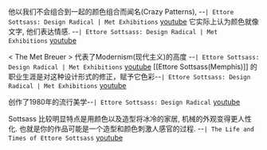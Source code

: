 他以我们不会组合到一起的颜色组合而闻名(Crazy Patterns),
--`| Ettore Sottsass: Design Radical | Met Exhibitions` [youtube](https://www.youtube.com/watch?v=zhs151nkECw?t=78)
它实际上认为颜色就像文字, 他们表达情感.
--`| Ettore Sottsass: Design Radical | Met Exhibitions` [youtube](https://www.youtube.com/watch?v=zhs151nkECw?t=84)

< The Met Breuer > 代表了Modernism(现代主义)的高度
--`| Ettore Sottsass: Design Radical | Met Exhibitions` [youtube](https://www.youtube.com/watch?v=zhs151nkECw?t=90)
[[Ettore Sottsass(Memphis)]] 的职业生涯是对这种设计形式的修正，赋予它色彩--`| Ettore Sottsass: Design Radical | Met Exhibitions` [youtube](https://www.youtube.com/watch?v=zhs151nkECw?t=94)

创作了1980年的流行美学--`| Ettore Sottsass: Design Radical` [youtube](https://www.youtube.com/watch?v=GBuXEZXseEA?t=7)

Sottsass 比较明显特点是用颜色以及造型将冰冷的家居, 机械的外观变得更人性化. 也就是你的作品可能是一个造型和颜色刺激人感官的过程.
--`| The Life and Times of Ettore Sottsass` [youtube](https://www.youtube.com/watch?v=iMDwp03xDvI?t=56)
